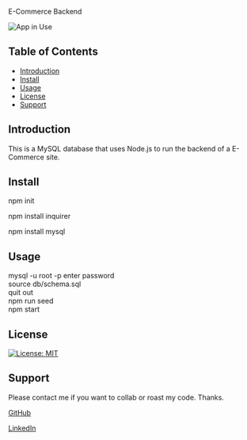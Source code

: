 E-Commerce Backend

![App in Use](./src/appuse.gif)

## Table of Contents
- [Introduction](#introduction)
- [Install](#install)
- [Usage](#usage)
- [License](#license)
- [Support](#support)

## Introduction
This is a MySQL database that uses Node.js to run the backend of a E-Commerce site.

## Install

npm init

npm install inquirer

npm install mysql

## Usage

mysql -u root -p
enter password  
source db/schema.sql  
quit out  
npm run seed  
npm start

## License
[![License: MIT](https://img.shields.io/badge/License-MIT-blue.svg)](https://opensource.org/licenses/MIT)

## Support
Please contact me if you want to collab or roast my code. Thanks.

[GitHub](https://github.com/nivaniuc)

[LinkedIn](https://www.linkedin.com/in/nicholas-ivaniuc-7074321a1/)
